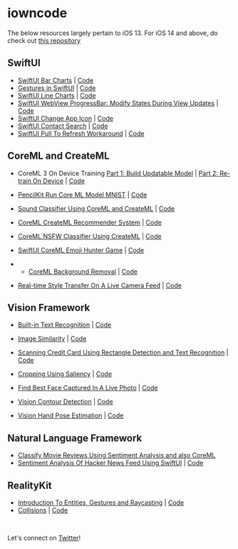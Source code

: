 # iowncode

The below resources largely pertain to iOS 13. For iOS 14 and above, do check out [this repository](https://github.com/anupamchugh/iOS14-Resources)

## SwiftUI
* [SwiftUI Bar Charts](https://iosdevie.substack.com/p/swiftui-bar-charts) | [Code](https://github.com/anupamchugh/iowncode/tree/master/SwiftUIBarCharts)
* [Gestures in SwiftUI](https://iosdevie.substack.com/p/swiftui-gestures) | [Code](https://github.com/anupamchugh/iowncode/tree/master/SwiftUIGestures)
* [SwiftUI Line Charts](https://iosdevie.substack.com/p/swiftui-line-chart) | [Code](https://github.com/anupamchugh/iowncode/tree/master/SwiftUILineChart)
* [SwiftUI WebView ProgressBar: Modify States During View Updates](https://iosdevie.substack.com/p/modify-states-during-view-updates-in-swiftui) | [Code](https://github.com/anupamchugh/iowncode/tree/master/SwiftUIWebViewsProgressBars)
* [SwiftUI Change App Icon](https://medium.com/better-programming/how-to-change-your-apps-icon-in-swiftui-1f2ff3c44344?source=friends_link&sk=687ac692bb6df5ce97669066d799fa2f) | [Code](https://github.com/anupamchugh/iowncode/tree/master/SwiftUIAlternateIcons)
* [SwiftUI Contact Search](https://medium.com/better-programming/build-a-swiftui-contacts-search-application-d41b414fe046?source=friends_link&sk=38c67b34ada448c52827f5be1f70ada8) | [Code](https://github.com/anupamchugh/iowncode/tree/master/SwiftUIContactSearch)
* [SwiftUI Pull To Refresh Workaround](https://iosdevie.substack.com/p/swiftui-pull-to-refresh-workaround) | [Code](https://github.com/anupamchugh/iowncode/tree/master/SwiftUIPullToRefresh)


## CoreML and CreateML
* CoreML 3 On Device Training [Part 1: Build Updatable Model](https://iosdevie.substack.com/p/coreml3-updatable-retrainable-model) | [Part 2: Re-train On Device](https://iosdevie.substack.com/p/coreml3-on-device-training) | [Code](https://github.com/anupamchugh/iowncode/tree/master/iOSCoreMLOnDeviceTraining)
* [PencilKit Run Core ML Model MNIST](https://iosdevie.substack.com/p/pencilkit-coreml-ios13) | [Code](https://github.com/anupamchugh/iowncode/tree/master/iOSPencilKitCoreMLMNIST)
* [Sound Classifier Using CoreML and CreateML](https://iosdevie.substack.com/p/sound-classification-coreml-createml-ios) | [Code](https://github.com/anupamchugh/iowncode/tree/master/CoreML3SoundClassifier)
* [CoreML CreateML Recommender System](https://iosdevie.substack.com/p/core-ml-movie-recommender-createml) | [Code](https://github.com/anupamchugh/iowncode/tree/master/CoreMLRecommender)
* [CoreML NSFW Classifier Using CreateML](https://iosdevie.substack.com/p/nsfw-image-image-classifier-coreml-createml) | [Code](https://github.com/anupamchugh/iowncode/tree/master/NSFWCreateMLImageClassifier)
* [SwiftUI CoreML Emoji Hunter Game](https://iosdevie.substack.com/p/build-a-swiftui-core-ml-emoji-hunt) | [Code](https://github.com/anupamchugh/iowncode/tree/master/SwiftUIVisionEmojiHunt)
* * [CoreML Background Removal](https://iosdevie.substack.com/p/core-ml-background-removal-in-swiftui) | [Code](https://github.com/anupamchugh/iowncode/tree/master/CoreMLBackgroundChangeSwiftUI)

* [Real-time Style Transfer On A Live Camera Feed](https://iosdevie.substack.com/p/running-create-ml-style-transfer) | [Code](https://github.com/anupamchugh/iOS14-Resources/tree/master/CreateMLVideoStyleTransfer)


## Vision Framework
* [Built-in Text Recognition](https://iosdevie.substack.com/p/ios13-vision-text-doc-scanner) | [Code](https://github.com/anupamchugh/iowncode/tree/master/iOS13VisionTextRecogniser)
* [Image Similarity](https://iosdevie.substack.com/p/vision-image-similarity-feature-print-ios) | [Code](https://github.com/anupamchugh/iowncode/tree/master/iOSImageSimilarityUsingVision)
* [Scanning Credit Card Using Rectangle Detection and Text Recognition](https://iosdevie.substack.com/p/vision-ios-credit-card-scanner) | [Code](https://github.com/anupamchugh/iowncode/tree/master/VisionCreditScan)
* [Cropping Using Saliency](https://iosdevie.substack.com/p/ios13-vision-saliency) | [Code](https://github.com/anupamchugh/iowncode/tree/master/iOSVisionCroppingSalientFeatures)
* [Find Best Face Captured In A Live Photo](https://iosdevie.substack.com/p/vision-facecapturequality-request-livephotos-ios) | [Code](https://github.com/anupamchugh/iowncode/tree/master/iOSVisionFaceQualityLivePhoto)

* [Vision Contour Detection](https://iosdevie.substack.com/p/new-in-ios-14-vision-contour-detection) | [Code](https://github.com/anupamchugh/iOS14-Resources/tree/master/iOS14VisionContourDetection)
* [Vision Hand Pose Estimation](https://iosdevie.substack.com/p/swipeless-tinder-using-ios-14-vision) | [Code](https://github.com/anupamchugh/iOS14-Resources/tree/master/iOS14VisionHandPoseSwipe)

## Natural Language Framework
* [Classify Movie Reviews Using Sentiment Analysis and also CoreML](https://iosdevie.substack.com/p/classify-movie-reviews-with-natural)
* [Sentiment Analysis Of Hacker News Feed Using SwiftUI](https://iosdevie.substack.com/p/hackernews-nlp-sentiment-analysis-apple-swiftui) | [Code](https://github.com/anupamchugh/iowncode/tree/master/SwiftUIHNSentiments)

## RealityKit
* [Introduction To Entities, Gestures and Raycasting](https://iosdevie.substack.com/p/introduction-to-realitykit-on-ios) | [Code](https://github.com/anupamchugh/iowncode/tree/master/RealityKitEntitiesVision)
* [Collisions](https://iosdevie.substack.com/p/realitykit-collision-events-ios) | [Code](https://github.com/anupamchugh/iowncode/tree/master/RealityKitCollisions)

</br>

Let's connect on [Twitter](https://twitter.com/chughanupam)!

</a>











